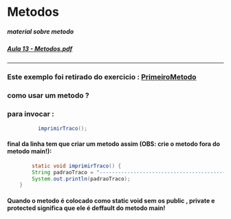 # Metodos
#####  material sobre metodo
##### [Aula 13 - Metodos.pdf](https://github.com/gladsonsimoes/ConteudoJava/files/10435317/Aula.13.-.Metodos.pdf)
---
### Este exemplo foi retirado do exercicio : <a href="PrimeiroMetodo.java"> PrimeiroMetodo </a> 
### como usar um metodo ?
### para invocar :
~~~java
          imprimirTraco();
~~~
#### final da linha tem que criar um metodo assim (OBS: crie o metodo fora do metodo main!):
~~~java
        static void imprimirTraco() {
        String padraoTraco = "------------------------------------------------";
        System.out.println(padraoTraco);
    }
~~~

#### Quando o metodo é colocado como static void sem os public , private e protected significa que ele é deffault do metodo main!
